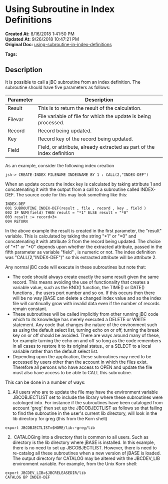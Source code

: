 # Using Subroutine in Index Definitions

**Created At:** 8/16/2018 1:41:50 PM  
**Updated At:** 9/26/2018 10:47:21 PM  
**Original Doc:** [using-subroutine-in-index-definitions](https://docs.jbase.com/48152-indexes/using-subroutine-in-index-definitions)  

**Tags:**
<badge text='subroutines' vertical='middle' />
<badge text='file indexing' vertical='middle' />

## Description 

It is possible to call a jBC subroutine from an index definition. The subroutine should have five parameters as follows:


| Parameter<br> | Description<br> |
| --- | --- |
| Result<br> | This is to return the result of the calculation.<br> |
| Filevar<br> | File variable of file for which the update is being processed.<br> |
| Record<br> | Record being updated.<br> |
| Key<br> | Record key of the record being updated.<br> |
| Field<br> | Field, or attribute, already extracted as part of the index definition<br> |


As an example, consider the following index creation

```
jsh-> CREATE-INDEX FILENAME INDEXNAME BY 1 : CALL(2,"INDEX-DEF")
```

When an update occurs the index key is calculated by taking attribute 1 and concatenating it with the output from a call to a subroutine called INDEX-DEF. The source code for this may look something like this:

```
INDEX-DEF
001 SUBROUTINE INDEX-DEF(result , file , record , key , field )
002 IF NUM(field) THEN result = "*1" ELSE result = "*0"
003 result := record<3>
004 RETURN
```

In the above example the result is created in the first parameter, the "result" variable. This is calculated by taking the string "\*1" or "\*0" and concatenating it with attribute 3 from the record being updated. The choice of "\*1" or "\*0" depends upon whether the extracted attribute, passed in the fifth parameter as variable "field" , is numeric or not. The index definition was "CALL(2,"INDEX-DEF")" so this extracted attribute will be attribute 2.

Any normal jBC code will execute in these subroutines but note that:

- The code should always create exactly the same result given the same record. This means avoiding the use of functionality that creates a variable value, such as the RND() function, the TIME() or DATE() functions , the users port number and so on. If this occurs then there will be no way jBASE can delete a changed index value and so the index file will continually grow with invalid data even if the number of records remain constant.
- These subroutines will be called implicitly from other running jBC code which to its knowledge has merely executed a DELETE or WRITE statement. Any code that changes the nature of the environment such as using the default select list, turning echo on or off, turning the break key on or off should be avoided. There are ways around many of these, for example turning the echo on and off so long as the code remembers in all cases to restore it to its original status., or a SELECT to a local variable rather than the default select list.
- Depending upon the application, these subroutines may need to be accessed by users other than the account in which the files exist. Therefore all persons who have access to OPEN and update the file must also have access to be able to CALL this subroutine.


This can be done in a number of ways:

1. All users who are to update the file may have the environment variable JBCOBJECTLIST set to include the library where these subroutines were catologed into. For instance if the subroutines have been cataloged from account 'greg' then set up the JBCOBJECTLIST as follows so that failing to find the subroutine in the user's current lib directory, will look in the lib directory for greg (this from the Korn shell)

```
export JBCOBJECTLIST=$HOME/lib:~greg/lib
```

2.  CATALOGing into a directory that is common to all users. Such as directory is the lib directory where jBASE is installed. In this example, there is no need to set up JBCOBJECTLIST. However, there is need to re-catalog all these subroutines when a new version of jBASE is loaded. The output directory for CATALOG may be altered with the JBCDEV\_LIB environment variable. For example, from the Unix Korn shell:

```
export JBCDEV_LIB=$JBCRELEASEDIR/lib
CATALOG BP INDEX-DEF
```
